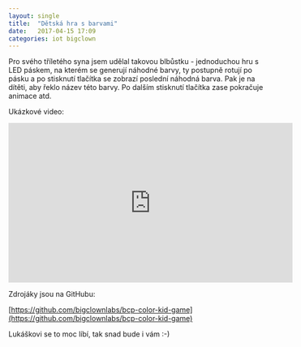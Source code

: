 ```yaml
---
layout: single
title:  "Dětská hra s barvami"
date:   2017-04-15 17:09
categories: iot bigclown
---
```

Pro svého tříletého syna jsem udělal takovou blbůstku - jednoduchou hru s LED páskem, na kterém se generují náhodné barvy, ty postupně rotují po pásku a po stisknutí tlačítka se zobrazí poslední náhodná barva. Pak je na dítěti, aby řeklo název této barvy. Po dalším stisknutí tlačítka zase pokračuje animace atd.

Ukázkové video:

<p><iframe width="560" height="315" src="https://www.youtube.com/embed/RT_74H5L6DQ" frameborder="0" allowfullscreen></iframe></p>

Zdrojáky jsou na GitHubu:

[https://github.com/bigclownlabs/bcp-color-kid-game](https://github.com/bigclownlabs/bcp-color-kid-game)

Lukáškovi se to moc líbí, tak snad bude i vám :-\)
